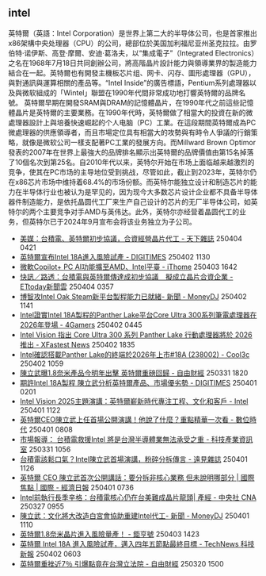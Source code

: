 ## intel

英特爾（英語：Intel Corporation）是世界上第二大的半导体公司，也是首家推出x86架構中央处理器（CPU）的公司，總部位於美国加利福尼亚州圣克拉拉。由罗伯特·诺伊斯、高登·摩爾、安迪·葛洛夫，以“集成電子”（Integrated Electronics）之名在1968年7月18日共同創辦公司，將高階晶片設計能力與領導業界的製造能力結合在一起。英特爾也有開發主機板芯片组、网卡、闪存、圖形處理器（GPU），與對通訊與運算相關的產品等。“Intel Inside”的廣告標語，Pentium系列處理器以及與微软組成的「Wintel」聯盟在1990年代間非常成功地打響英特爾的品牌名號。
英特爾早期在開發SRAM與DRAM的記憶體晶片，在1990年代之前這些記憶體晶片是英特爾的主要業務。在1990年代時，英特爾做了相當大的投資在新的微處理器設計上與培養快速崛起的个人电脑（PC）工業。在這段期間英特爾成為PC微處理器的供應領導者，而且市場定位具有相當大的攻勢與有時令人爭議的行銷策略，就像是微软公司一樣支配著PC工業的發展方向。而Millward Brown Optimor發表的2007年在世界上最強大的品牌排名顯示出英特爾的品牌價值由第15名掉落了10個名次到第25名。自2010年代以来，英特尔开始在市场上面临越来越激烈的竞争，使其在PC市场的主导地位受到挑战，尽管如此，截止到2023年，英特尔仍在x86芯片市场中维持着68.4%的市场份额。而英特尔能独立设计和制造芯片的能力在半导体行业也被认为是罕见的，因为现今大多数芯片设计企业都不具备半导体器件制造能力，是依托晶圆代工厂来生产自己设计的芯片的无厂半导体公司，如英特尔的两个主要竞争对手AMD与英伟达。此外，英特尔亦经营着晶圆代工的业务，但英特尔已于2024年9月宣布会将该业务独立为子公司。
- [美媒：台積電、英特爾初步協議，合資經營晶片代工 - 天下雜誌](https://news.google.com/rss/articles/CBMiTkFVX3lxTE81VDNiNXNnV0NVVjlYbkk3M1pOUkJDYjZFU3BiT1c5bFMwOWRvYzVDOXhaUTV6a3NlcENoTFNnN3Z0c3prWURJUkY3QURKdw?oc=5 "美媒：台積電、英特爾初步協議，合資經營晶片代工 - 天下雜誌") 250404 0421
- [英特爾宣布Intel 18A進入風險試產 - DIGITIMES](https://news.google.com/rss/articles/CBMijgFBVV95cUxOelo3djhaNnI5Q2o0VWpQbk5oYVI1NGxPWTQ0OWtKeFhfcTdWSkFDSlVZU1ZVMEI1QTdjYkoxLWNteW95WXBpajRyVTAzM2FzX0hnaWFBd04td0lCclMyUkR3dzlyWlgxVDJ5UGFjX0xBbkZRa0Y2aTdXRENpM2xZNFdiSnVuTHQ0dklCRThB?oc=5 "英特爾宣布Intel 18A進入風險試產 - DIGITIMES") 250402 1130
- [微軟Copilot+ PC AI功能擴至AMD、Intel平臺 - iThome](https://news.google.com/rss/articles/CBMiTkFVX3lxTFBhOVhWbkg4c3lSNWhGSWxHQWVwLVZOeXNDZ1JJZWo0dWFnd3lfbVJaRWVZaXVDMFZ2VzZfX25DMFpYV3o1RWhCQnlsd2ZUQQ?oc=5 "微軟Copilot+ PC AI功能擴至AMD、Intel平臺 - iThome") 250403 1642
- [快訊／路透：台積電與英特爾傳達成初步協議　擬成立晶片合資企業 - ETtoday新聞雲](https://news.google.com/rss/articles/CBMiXkFVX3lxTE1mNTI0TTBmU2dXNmJ6RzZVOXNMLUhDU29CSVFiVE5sZmU1Wjl3MUFTeGNYM1pocnlGckxObFQ1ckR2NTM3YkhTS0JWc0JZYmFCdFVSY0pCS2FmRE1pWGfSAWhBVV95cUxPcTl2UmE1Z1JWQUlqUkpOVlpJTGhJWEs1WFpaTElFYzBQZThjWGNDdmVXOE5kM2FGdDVsNTVqUlY1TUdhREtiZldEd0xhUW1obU1odmJoZ2phV1Z1SEMtX203Tk5wU3JvYg?oc=5 "快訊／路透：台積電與英特爾傳達成初步協議　擬成立晶片合資企業 - ETtoday新聞雲") 250404 0357
- [博智攻Intel Oak Steam新平台製程能力已就緒- 新聞 - MoneyDJ](https://news.google.com/rss/articles/CBMikgFBVV95cUxQT3JKS0xXTjNVa1NERDd6VXRzb2dHcFc2clNNUmRtdEpaNFpjMTRfLUszWVpkWFdOOTB1VHM2V1dtYzFEN0dCSXNyRldqOXJPWnJ4X3pPaE1vMV9QNlEzLWkwZVZnSzUzd2NQQ1RhenZsNzFBdldlWWNGdmdjSnlLS0NOZWktb1N5MUhZMnN2SjBhdw?oc=5 "博智攻Intel Oak Steam新平台製程能力已就緒- 新聞 - MoneyDJ") 250402 1141
- [Intel證實Intel 18A製程的Panther Lake平台Core Ultra 300系列筆電處理器在2026年登場 - 4Gamers](https://news.google.com/rss/articles/CBMimgFBVV95cUxOempxYnBKNjhuNGdqY0R6LWdOckxIN2x6cE4zNUdHY0xhcmJZRnVfUmVfU3pRcjluRVFnN2ZUX0xTX1NQQnpfSGxhc0FLN2ppZ0JmRTQwUmh3cHhGdlhfQ04wSHNMSTVpOFJ5TmVVZVZBVTcxNUVjUUdXa2tkdHJPTzZVWGdPOTQ2WWJZZ1RtWElhSG5HNzIycDBn?oc=5 "Intel證實Intel 18A製程的Panther Lake平台Core Ultra 300系列筆電處理器在2026年登場 - 4Gamers") 250402 0445
- [Intel Vision 指出 Core Ultra 300 系列 Panther Lake 行動處理器將於 2026 推出 - XFastest News](https://news.google.com/rss/articles/CBMijgFBVV95cUxNQ3ZReVR2aUhReUdGWk5wV09fN3BsSjhTSHd6dU5LTWRkQWxDZXZmbnMxd1FXZVdrcE9KSmVmVkplV0V2OWVnNnpxTnRVWUE2TVhXTTdZTXhSQTBzUzFfV1czT0FmeGRud2UwNUotZUZON0o2dURGT2JXS2Rzb1hlM3hzOEdyeFB0TjNtVlln?oc=5 "Intel Vision 指出 Core Ultra 300 系列 Panther Lake 行動處理器將於 2026 推出 - XFastest News") 250402 1835
- [Intel確認搭載Panther Lake的終端於2026年上市#18A (238002) - Cool3c](https://news.google.com/rss/articles/CBMiTkFVX3lxTE15UHhIbjlKQU9lNUtWSGVBWnRYSlczUVpPTWhlMW1RZ1dsVGRuWGFDcjBSZjdfd0IxXzRBeGtOMkJ4UHVuR1JXZWs1MkxHdw?oc=5 "Intel確認搭載Panther Lake的終端於2026年上市#18A (238002) - Cool3c") 250402 1059
- [陳立武曝1.8奈米產品今明年出擊 英特爾重磅回歸 - 自由財經](https://news.google.com/rss/articles/CBMiX0FVX3lxTE9rQ1dXUzF0aUhReXRHWG1FZXA4Mkp3Z1NDV1pUZ0NpSG41YUY2WUp3bEJGNS1ZUWdUcFROV1l3WmljbGY3UTJWUUpSTnl3QngzSEV2WXc4cDN3V002QXpn0gFkQVVfeXFMUDdheUV1R1lzMVNhZklEdmxNMVY0MXc5eFd2RDZ1Xzh4SjJrcXFUT01TNXM2Qk80Tmp0NnNGZU1NSGx2RXVJd2dZLWQyWTNjcmNDdDU2QV9zbEY1ZTlBS18wTGw5aw?oc=5 "陳立武曝1.8奈米產品今明年出擊 英特爾重磅回歸 - 自由財經") 250331 1820
- [期許Intel 18A製程 陳立武分析英特爾產品、市場優劣勢 - DIGITIMES](https://news.google.com/rss/articles/CBMijgFBVV95cUxNY19PMTFTVXBBa203SnoydEpKdnBqb2pwZ2doNnd0UlZBUTQ5bGpnb21MZDc5cGdnOXA4LVlmTk1HQkRoZFMzQkxnaVJxTGdzLW9VQ0MxeVZ4UkNTUE1kYW9oNkUyVDVnMGdFU2NiWmhZT0lZd2xSMWVGMzByWWV1SE9WUTh4VWRjYlA3OUdB?oc=5 "期許Intel 18A製程 陳立武分析英特爾產品、市場優劣勢 - DIGITIMES") 250401 0201
- [Intel Vision 2025主題演講：英特爾嶄新時代專注工程、文化和客戶 - Intel](https://news.google.com/rss/articles/CBMi0AJBVV95cUxPS3lJS1FCNWtMaHBibGlOWU12eUM0dGhNZV9uV1U1WmxIRjhGMVNBZjB3M1ZULUcyNWRjcnRhYzQyalNPWWRDQzhZZkdpRk1oZWZtSHhscXJOQ1RmWXVvczhKODhJVTJTV0ZLTDc4aVJSMm9NOGMxNlFERzBpRGRSNDVNVlhsdE1qczBETlRadERkZm14WHczZ0RtWkc5aVB2X2w5MWI2aEthYzRqZmhzTXlzQlFRVjVmMEgtR0RfdllpN3Vzdy1XeE4zVXdRWklIaEVOeDNGeXEyaEI3MnFBRGNCSXJlNGZpMGFScmFFV294WVdEXzlhellKTkVqb3pGaXVRSG5LWW5Dd2pOZHRyNDFlTFlQRmUtTm9jeDJpbk45Um1LUnpOXzMzTUM0dnhXM0lHYWVqVWR6RHBwZ3p6b3V6ek5fT3dnV0l0YkZsS3E?oc=5 "Intel Vision 2025主題演講：英特爾嶄新時代專注工程、文化和客戶 - Intel") 250401 1122
- [英特爾CEO陳立武上任首場公開演講！他說了什麼？重點精華一次看 - 數位時代](https://news.google.com/rss/articles/CBMiggFBVV95cUxQVlFoVEhNdG1JcXNteWw4ZmZRaWhOSzFmRDhrbGxwTW1IVkRjLWFJYllCdmt3UlFISDlpdHZkbU03djZRaWRINWZuUjR3OHhNellSLTJJNlRNWXEwR0pLclE4TEt5TW1NM2Rjb0NjdEhVd1UxQkU4Yzg0dHZWTkxQbFl3?oc=5 "英特爾CEO陳立武上任首場公開演講！他說了什麼？重點精華一次看 - 數位時代") 250401 0808
- [市場報導： 台積電救援Intel 將是台灣半導體業無法承受之重 - 科技產業資訊室](https://news.google.com/rss/articles/CBMiakFVX3lxTFBCYUJ4MnAwOU1oQjdJbGg4QzhLQnktNDJNNFhFbENSeERQOGZkTzZ5ZkNvaDV3OWtvT3ZQWFFfd0k1al9PYnduUzZsNUJoYnFkNnZNR2lBWTdYbTQxTXZ3VGtUbjE4Q0k1QUE?oc=5 "市場報導： 台積電救援Intel 將是台灣半導體業無法承受之重 - 科技產業資訊室") 250331 1056
- [台積電該鬆口氣？Intel陳立武首場演講，粉碎分拆傳言 - 遠見雜誌](https://news.google.com/rss/articles/CBMiTkFVX3lxTFBwclRBbjlUQVBpRWY2WW9RVmJJRzVLOHNOVllTcENOZ1BqdnhpbWFIREN3MjU2N05LUDdJZTFHM2UwVVU0YjE5cmZxQ01HUQ?oc=5 "台積電該鬆口氣？Intel陳立武首場演講，粉碎分拆傳言 - 遠見雜誌") 250401 1126
- [英特爾 CEO 陳立武首次公開講話：要分拆非核心業務 但未說明哪部分 | 國際焦點 | 國際 - 經濟日報](https://news.google.com/rss/articles/CBMiWkFVX3lxTFBOUWJ0NFNSU04tZDlfeEpCcmdNY0JLbjJ6LUg1Q2VTWVF0OWZrTnlycnVlRlN2blVlV1NWTmllb2tfR2RSdmFhcklkWGhlNlhBMkx3QWM1M3Z5QQ?oc=5 "英特爾 CEO 陳立武首次公開講話：要分拆非核心業務 但未說明哪部分 | 國際焦點 | 國際 - 經濟日報") 250401 0736
- [Intel前執行長季辛格：台積電核心仍在台美難成晶片龍頭| 產經 - 中央社 CNA](https://news.google.com/rss/articles/CBMiXkFVX3lxTFBpZFZPdjRfNzJiejBfVjZ6LVJROWl0d0xUNGlzX05oaDdNWWw0WEZ2WFVBc2RwN3RUYlBUMlVBX3ZaOThEQ1NfbGxHZHg4eEZKRkE0NEcyQ21xWjVoZHc?oc=5 "Intel前執行長季辛格：台積電核心仍在台美難成晶片龍頭| 產經 - 中央社 CNA") 250327 0955
- [陳立武：文化將大改造白宮會協助重建Intel代工- 新聞 - MoneyDJ](https://news.google.com/rss/articles/CBMikgFBVV95cUxPeFJJT3U3RVpFMTRYNlJpblV3bHRNdlM1UW0xbmUyT1RSRGJySE05b3pCRW1RVjJmV3UxUmhGSVZ0YnVod0hDajFvNWV6VEFwQ1BRcl9tNkVjdm5MOXRweVBvR1U4Sk9ETFhZdEFpV25Id045d0VhcG1hRUJNM0llNlZySmhyNDhZcXdic2JGWjBkQQ?oc=5 "陳立武：文化將大改造白宮會協助重建Intel代工- 新聞 - MoneyDJ") 250401 1110
- [英特爾1.8奈米晶片進入風險量產！ - 鉅亨號](https://news.google.com/rss/articles/CBMiSEFVX3lxTE4xeWhwbU5MVEJfSG1ZNWNwUFJWbUNSbGE2amk5bTR5ZnNNY1pORzdrSWtyRGphSTItZG1VQW5WdGFWa3ZpVW1HVA?oc=5 "英特爾1.8奈米晶片進入風險量產！ - 鉅亨號") 250403 1423
- [英特爾 Intel 18A 進入風險試產，邁入四年五節點最終目標 - TechNews 科技新報](https://news.google.com/rss/articles/CBMilAFBVV95cUxNRGluSGNPRi1oR2pNZWpCa3hvdXd1OU1mWXZPRTFpWHJCcVI3OGthMXdmSHUzamVuWWVhemZyUlVMeWEyXzNzWXRwNWVzempvalBSb2U4S3I2NVI0VUdPdFktT1R3ekVTVkRmZjZ0Ym4ycU41ZDlQYzBwUHM2M0dxS045N1h1YVhJUDJ0bDA3SklCX1At?oc=5 "英特爾 Intel 18A 進入風險試產，邁入四年五節點最終目標 - TechNews 科技新報") 250402 0603
- [英特爾重挫近7％ 引爆點竟在台灣立法院 - 自由財經](https://news.google.com/rss/articles/CBMiX0FVX3lxTE9IdkkxMUFkSFR6MFpNQzl0bXl4WTZtY0F5RFRxUWxzZkRzRDVzd3N6ZDlmWTU2LVBJTlRoMFlDX19sUU9DQV96eDc2RWJXbzdoX2V5a0NOQzNkYWVsQ3dV0gFkQVVfeXFMTk1JaG5BenhlVHQwUTFyRURDc0dhWVFVMDVxN0xMa2hhWkhSNTg3cml0UFNnbmkwNnpkQUl4VXk0V0tQV2g3R2dJa2xVQ0dwSmh3T3BFSlh0bThZX1lHQlZKUXRxag?oc=5 "英特爾重挫近7％ 引爆點竟在台灣立法院 - 自由財經") 250320 1500

